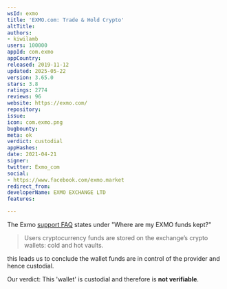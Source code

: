 ```yaml
---
wsId: exmo
title: 'EXMO.com: Trade & Hold Crypto'
altTitle: 
authors:
- kiwilamb
users: 100000
appId: com.exmo
appCountry: 
released: 2019-11-12
updated: 2025-05-22
version: 3.65.0
stars: 3.8
ratings: 2774
reviews: 96
website: https://exmo.com/
repository: 
issue: 
icon: com.exmo.png
bugbounty: 
meta: ok
verdict: custodial
appHashes: 
date: 2021-04-21
signer: 
twitter: Exmo_com
social:
- https://www.facebook.com/exmo.market
redirect_from: 
developerName: EXMO EXCHANGE LTD
features: 

---
```


The Exmo [support FAQ](https://info.exmo.com/en/faq/) states under "Where are my EXMO funds kept?"

> Users cryptocurrency funds are stored on the exchange’s crypto wallets: cold and hot vaults.

this leads us to conclude the wallet funds are in control of the provider and hence custodial.

Our verdict: This 'wallet' is custodial and therefore is **not verifiable**.
